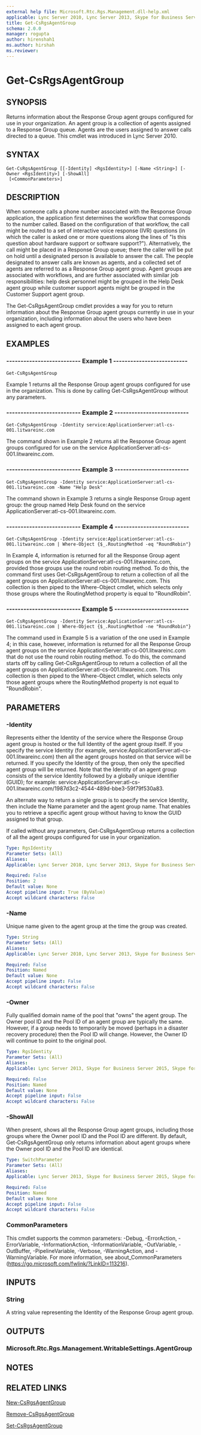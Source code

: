 ```yaml
---
external help file: Microsoft.Rtc.Rgs.Management.dll-help.xml
applicable: Lync Server 2010, Lync Server 2013, Skype for Business Server 2015, Skype for Business Server 2019
title: Get-CsRgsAgentGroup
schema: 2.0.0
manager: rogupta
author: hirenshah1
ms.author: hirshah
ms.reviewer:
---
```


# Get-CsRgsAgentGroup

## SYNOPSIS
Returns information about the Response Group agent groups configured for use in your organization.
An agent group is a collection of agents assigned to a Response Group queue.
Agents are the users assigned to answer calls directed to a queue.
This cmdlet was introduced in Lync Server 2010.


## SYNTAX

```
Get-CsRgsAgentGroup [[-Identity] <RgsIdentity>] [-Name <String>] [-Owner <RgsIdentity>] [-ShowAll]
 [<CommonParameters>]
```

## DESCRIPTION
When someone calls a phone number associated with the Response Group application, the application first determines the workflow that corresponds to the number called.
Based on the configuration of that workflow, the call might be routed to a set of interactive voice response (IVR) questions (in which the caller is asked one or more questions along the lines of "Is this question about hardware support or software support?").
Alternatively, the call might be placed in a Response Group queue; there the caller will be put on hold until a designated person is available to answer the call.
The people designated to answer calls are known as agents, and a collected set of agents are referred to as a Response Group agent group.
Agent groups are associated with workflows, and are further associated with similar job responsibilities: help desk personnel might be grouped in the Help Desk agent group while customer support agents might be grouped in the Customer Support agent group.

The Get-CsRgsAgentGroup cmdlet provides a way for you to return information about the Response Group agent groups currently in use in your organization, including information about the users who have been assigned to each agent group.


## EXAMPLES

### -------------------------- Example 1 --------------------------
```
Get-CsRgsAgentGroup
```

Example 1 returns all the Response Group agent groups configured for use in the organization.
This is done by calling Get-CsRgsAgentGroup without any parameters.

### -------------------------- Example 2 --------------------------
```
Get-CsRgsAgentGroup -Identity service:ApplicationServer:atl-cs-001.litwareinc.com
```

The command shown in Example 2 returns all the Response Group agent groups configured for use on the service ApplicationServer:atl-cs-001.litwareinc.com.

### -------------------------- Example 3 --------------------------
```
Get-CsRgsAgentGroup -Identity service:ApplicationServer:atl-cs-001.litwareinc.com -Name "Help Desk"
```

The command shown in Example 3 returns a single Response Group agent group: the group named Help Desk found on the service ApplicationServer:atl-cs-001.litwareinc.com.

### -------------------------- Example 4 --------------------------
```
Get-CsRgsAgentGroup -Identity service:ApplicationServer:atl-cs-001.litwareinc.com | Where-Object {$_.RoutingMethod -eq "RoundRobin"}
```

In Example 4, information is returned for all the Response Group agent groups on the service ApplicationServer:atl-cs-001.litwareinc.com, provided those groups use the round robin routing method.
To do this, the command first uses Get-CsRgsAgentGroup to return a collection of all the agent groups on ApplicationServer:atl-cs-001.litwareinc.com.
This collection is then piped to the Where-Object cmdlet, which selects only those groups where the RoutingMethod property is equal to "RoundRobin".

### -------------------------- Example 5 --------------------------
```
Get-CsRgsAgentGroup -Identity Service:ApplicationServer:atl-cs-001.litwareinc.com | Where-Object {$_.RoutingMethod -ne "RoundRobin"}
```

The command used in Example 5 is a variation of the one used in Example 4; in this case, however, information is returned for all the Response Group agent groups on the service ApplicationServer:atl-cs-001.litwareinc.com that do not use the round robin routing method.
To do this, the command starts off by calling Get-CsRgsAgentGroup to return a collection of all the agent groups on ApplicationServer:atl-cs-001.litwareinc.com.
This collection is then piped to the Where-Object cmdlet, which selects only those agent groups where the RoutingMethod property is not equal to "RoundRobin".


## PARAMETERS

### -Identity
Represents either the Identity of the service where the Response Group agent group is hosted or the full Identity of the agent group itself.
If you specify the service Identity (for example, service:ApplicationServer:atl-cs-001.litwareinc.com) then all the agent groups hosted on that service will be returned.
If you specify the Identity of the group, then only the specified agent group will be returned.
Note that the Identity of an agent group consists of the service Identity followed by a globally unique identifier (GUID); for example: service:ApplicationServer:atl-cs-001.litwareinc.com/1987d3c2-4544-489d-bbe3-59f79f530a83.

An alternate way to return a single group is to specify the service Identity, then include the Name parameter and the agent group name.
That enables you to retrieve a specific agent group without having to know the GUID assigned to that group.

If called without any parameters, Get-CsRgsAgentGroup returns a collection of all the agent groups configured for use in your organization.

```yaml
Type: RgsIdentity
Parameter Sets: (All)
Aliases: 
Applicable: Lync Server 2010, Lync Server 2013, Skype for Business Server 2015, Skype for Business Server 2019

Required: False
Position: 2
Default value: None
Accept pipeline input: True (ByValue)
Accept wildcard characters: False
```

### -Name
Unique name given to the agent group at the time the group was created.

```yaml
Type: String
Parameter Sets: (All)
Aliases: 
Applicable: Lync Server 2010, Lync Server 2013, Skype for Business Server 2015, Skype for Business Server 2019

Required: False
Position: Named
Default value: None
Accept pipeline input: False
Accept wildcard characters: False
```

### -Owner
Fully qualified domain name of the pool that "owns" the agent group.
The Owner pool ID and the Pool ID of an agent group are typically the same.
However, if a group needs to temporarily be moved (perhaps in a disaster recovery procedure) then the Pool ID will change.
However, the Owner ID will continue to point to the original pool.

```yaml
Type: RgsIdentity
Parameter Sets: (All)
Aliases: 
Applicable: Lync Server 2013, Skype for Business Server 2015, Skype for Business Server 2019

Required: False
Position: Named
Default value: None
Accept pipeline input: False
Accept wildcard characters: False
```

### -ShowAll
When present, shows all the Response Group agent groups, including those groups where the Owner pool ID and the Pool ID are different.
By default, Get-CsRgsAgentGroup only returns information about agent groups where the Owner pool ID and the Pool ID are identical.

```yaml
Type: SwitchParameter
Parameter Sets: (All)
Aliases: 
Applicable: Lync Server 2013, Skype for Business Server 2015, Skype for Business Server 2019

Required: False
Position: Named
Default value: None
Accept pipeline input: False
Accept wildcard characters: False
```

### CommonParameters
This cmdlet supports the common parameters: -Debug, -ErrorAction, -ErrorVariable, -InformationAction, -InformationVariable, -OutVariable, -OutBuffer, -PipelineVariable, -Verbose, -WarningAction, and -WarningVariable. For more information, see about_CommonParameters (https://go.microsoft.com/fwlink/?LinkID=113216).

## INPUTS

### String
A string value representing the Identity of the Response Group agent group.


## OUTPUTS

### Microsoft.Rtc.Rgs.Management.WritableSettings.AgentGroup


## NOTES


## RELATED LINKS

[New-CsRgsAgentGroup](New-CsRgsAgentGroup.md)

[Remove-CsRgsAgentGroup](Remove-CsRgsAgentGroup.md)

[Set-CsRgsAgentGroup](Set-CsRgsAgentGroup.md)

